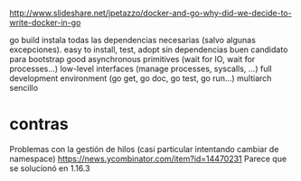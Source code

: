 http://www.slideshare.net/jpetazzo/docker-and-go-why-did-we-decide-to-write-docker-in-go

go build instala todas las dependencias necesarias (salvo algunas excepciones).
easy to install, test, adopt
sin dependencias
buen candidato para bootstrap
good asynchronous primitives (wait for IO, wait for processes...)
low-level interfaces (manage processes, syscalls, ...)
full development environment (go get, go doc, go test, go run...)
multiarch
sencillo



# contras
Problemas con la gestión de hilos (casi particular intentando cambiar de namespace)
https://news.ycombinator.com/item?id=14470231
Parece que se solucionó en 1.16.3
